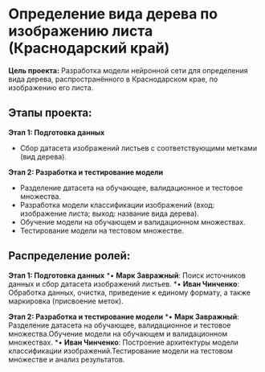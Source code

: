 # Определение вида дерева по изображению листа (Краснодарский край)

**Цель проекта:** Разработка модели нейронной сети для определения вида дерева, распространённого в Краснодарском крае, по изображению его листа.

## Этапы проекта:

**Этап 1: Подготовка данных**

* Сбор датасета изображений листьев с соответствующими метками (вид дерева).


**Этап 2: Разработка и тестирование модели**

* Разделение датасета на обучающее, валидационное и тестовое множества.
* Разработка модели классификации изображений (вход: изображение листа; выход: название вида дерева).
* Обучение модели на обучающем и валидационном множествах.
* Тестирование модели на тестовом множестве.


## Распределение ролей:

**Этап 1: Подготовка данных**
	*• **Марк Завражный**: Поиск источников данных и сбор датасета изображений листьев.
	*• **Иван Чинченко**: Обработка данных, очистка, приведение к единому формату, а также маркировка (присвоение меток).

**Этап 2: Разработка и тестирование модели**
  *• **Марк Завражный**: Разделение датасета на обучающее, валидационное и тестовое множества.Обучение модели на обучающем и валидационном множествах.
  *• **Иван Чинченко**: Построение архитектуры модели классификации изображений.Тестирование модели на тестовом множестве и анализ результатов.
